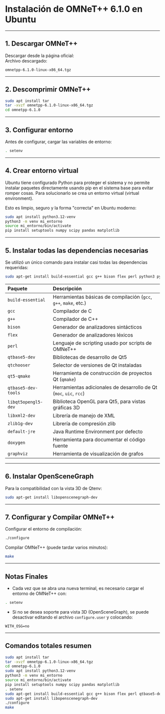 # Instalación de OMNeT++ 6.1.0 en Ubuntu

---

## 1. Descargar OMNeT++

Descargar desde la página oficial:  
Archivo descargado:

```
omnetpp-6.1.0-linux-x86_64.tgz
```

---

## 2. Descomprimir OMNeT++

```bash
sudo apt install tar
tar -xvzf omnetpp-6.1.0-linux-x86_64.tgz
cd omnetpp-6.1.0
```

---

## 3. Configurar entorno

Antes de configurar, cargar las variables de entorno:

```bash
. setenv
```

---

## 4. Crear entorno virtual

Ubuntu tiene configurado Python para proteger el sistema y no permite instalar paquetes directamente usando pip en el sistema base para evitar romper cosas. Para solucionarlo se crea un entorno virtual (virtual environment).

Esto es limpio, seguro y la forma "correcta" en Ubuntu moderno:

```bash
sudo apt install python3.12-venv
python3 -m venv mi_entorno
source mi_entorno/bin/activate
pip install setuptools numpy scipy pandas matplotlib
```

---

## 5. Instalar todas las dependencias necesarias

Se utilizó un único comando para instalar casi todas las dependencias requeridas:

```bash
sudo apt-get install build-essential gcc g++ bison flex perl python3 python3-pip qtbase5-dev qtchooser qt5-qmake qtbase5-dev-tools libqt5opengl5-dev libxml2-dev zlib1g-dev default-jre doxygen graphviz
```

| Paquete | Descripción |
|:--------|:------------|
| `build-essential` | Herramientas básicas de compilación (`gcc`, `g++`, `make`, etc.) |
| `gcc` | Compilador de C |
| `g++` | Compilador de C++ |
| `bison` | Generador de analizadores sintácticos |
| `flex` | Generador de analizadores léxicos |
| `perl` | Lenguaje de scripting usado por scripts de OMNeT++ |
| `qtbase5-dev` | Bibliotecas de desarrollo de Qt5 |
| `qtchooser` | Selector de versiones de Qt instaladas |
| `qt5-qmake` | Herramienta de construcción de proyectos Qt (`qmake`) |
| `qtbase5-dev-tools` | Herramientas adicionales de desarrollo de Qt (`moc`, `uic`, `rcc`) |
| `libqt5opengl5-dev` | Biblioteca OpenGL para Qt5, para vistas gráficas 3D |
| `libxml2-dev` | Librería de manejo de XML |
| `zlib1g-dev` | Librería de compresión zlib |
| `default-jre` | Java Runtime Environment por defecto |
| `doxygen` | Herramienta para documentar el código fuente |
| `graphviz` | Herramienta de visualización de grafos |

---

## 6. Instalar OpenSceneGraph

Para la compatibilidad con la vista 3D de Qtenv:

```bash
sudo apt-get install libopenscenegraph-dev
```

---


## 7. Configurar y Compilar OMNeT++

Configurar el entorno de compilación:

```bash
./configure
```

Compilar OMNeT++ (puede tardar varios minutos):

```bash
make
```

---

## Notas Finales

- Cada vez que se abra una nueva terminal, es necesario cargar el entorno de OMNeT++ con:

```bash
. setenv
```

- Si no se desea soporte para vista 3D (OpenSceneGraph), se puede desactivar editando el archivo `configure.user` y colocando:

```
WITH_OSG=no
```

---

## Comandos totales resumen

```bash
sudo apt install tar
tar -xvzf omnetpp-6.1.0-linux-x86_64.tgz
cd omnetpp-6.1.0
sudo apt install python3.12-venv
python3 -m venv mi_entorno
source mi_entorno/bin/activate
pip install setuptools numpy scipy pandas matplotlib
. setenv
sudo apt-get install build-essential gcc g++ bison flex perl qtbase5-dev qtchooser qt5-qmake qtbase5-dev-tools libqt5opengl5-dev libxml2-dev zlib1g-dev default-jre doxygen graphviz
sudo apt-get install libopenscenegraph-dev
./configure
make
```
